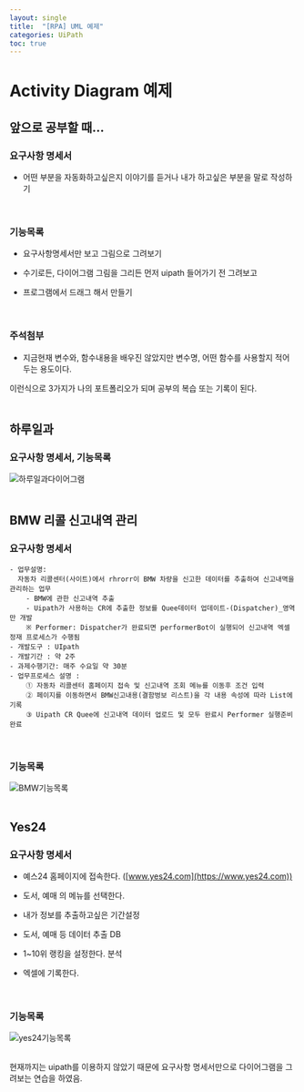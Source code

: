 ```yaml
---
layout: single
title:  "[RPA] UML 예제"
categories: UiPath
toc: true
---
```



# Activity Diagram 예제

## 앞으로 공부할 때...

### 요구사항 명세서

- 어떤 부분을 자동화하고싶은지 이야기를 듣거나 내가 하고싶은 부분을 말로 작성하기
<br>

### 기능목록

- 요구사항명세서만 보고 그림으로 그려보기

- 수기로든, 다이어그램 그림을 그리든 먼저 uipath 들어가기 전 그려보고  

- 프로그램에서 드래그 해서 만들기
<br>

### 주석첨부

- 지금현재 변수와, 함수내용을 배우진 않았지만 변수명, 어떤 함수를 사용할지 적어두는 용도이다. 

이런식으로 3가지가 나의 포트폴리오가 되며 공부의 복습 또는 기록이 된다.
<br><br>

## 하루일과 

### 요구사항 명세서, 기능목록

![하루일과다이어그램](https:/images/2023-09-10-UMLpractice.md/하루일과다이어그램.png)
<br><br>

## BMW 리콜 신고내역 관리

### 요구사항 명세서

```
- 업무설명: 
  자동차 리콜센터(사이트)에서 rhrorr이 BMW 차량을 신고한 데이터를 추출하여 신고내멱을 관리하는 업무
	- BMW에 관한 신고내역 추출
	- Uipath가 사용하는 CR에 추출한 정보를 Quee데이터 업데이트-(Dispatcher)_영역만 개발
	※ Performer: Dispatcher가 완료되면 performerBot이 실행되어 신고내역 엑셀 정재 프로세스가 수행됨
- 개발도구 : UIpath
- 개발기간 : 약 2주
- 과제수행기간: 매주 수요일 약 30분
- 업무프로세스 설명 : 
	① 자동차 리콜센터 홈페이지 접속 및 신고내역 조회 메뉴를 이동후 조건 입력
	② 페이지를 이동하면서 BMW신고내용(결함벙보 리스트)을 각 내용 속성에 따라 List에 기록
	③ Uipath CR Quee에 신고내역 데이터 업로드 및 모두 완료시 Performer 실행준비 완료
```
<br>

### 기능목록

![BMW기능목록](https:/images/2023-09-10-UMLpractice.md/BMW기능목록.png)
<br><br>

## Yes24 

### 요구사항 명세서

- 예스24 홈페이지에 접속한다. ([www.yes24.com](https://www.yes24.com))

- 도서, 예매 의 메뉴를 선택한다.

- 내가 정보를 추출하고싶은 기간설정

- 도서, 예매 등 데이터 추출 DB

- 1~10위 랭킹을 설정한다. 분석

- 엑셀에 기록한다.
<br>

### 기능목록

![yes24기능목록](https:/images/2023-09-10-UMLpractice.md/yes24기능목록.png)
<br><br>

 현재까지는 uipath를 이용하지 않았기 때문에 요구사항 명세서만으로 다이어그램을 그려보는 연습을 하였음.